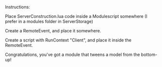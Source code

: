 Instructions:


Place ServerConstruction.lua code inside a Modulescript somewhere (I prefer in a modules folder in ServerStorage)

Create a RemoteEvent, and place it somewhere.

Create a script with RunContext "Client", and place it inside the RemoteEvent.



Congratulations, you've got a module that tweens a model from the bottom-up!

